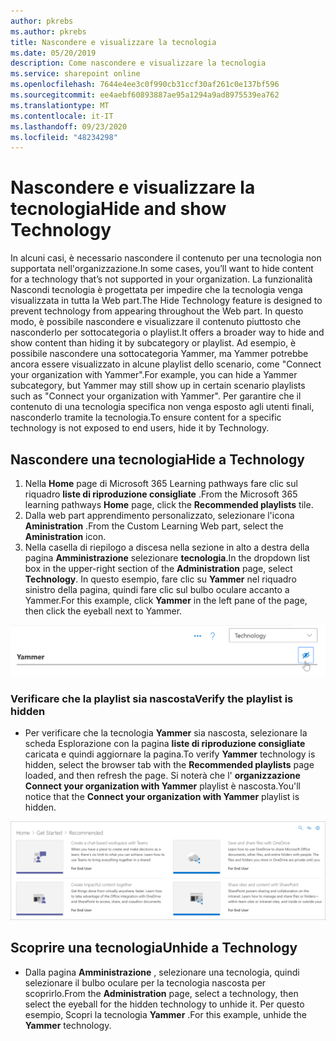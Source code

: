 ```yaml
---
author: pkrebs
ms.author: pkrebs
title: Nascondere e visualizzare la tecnologia
ms.date: 05/20/2019
description: Come nascondere e visualizzare la tecnologia
ms.service: sharepoint online
ms.openlocfilehash: 7644e4ee3c0f990cb31ccf30af261c0e137bf596
ms.sourcegitcommit: ee4aebf60893887ae95a1294a9ad8975539ea762
ms.translationtype: MT
ms.contentlocale: it-IT
ms.lasthandoff: 09/23/2020
ms.locfileid: "48234298"
---
```

# <a name="hide-and-show-technology"></a><span data-ttu-id="a8695-103">Nascondere e visualizzare la tecnologia</span><span class="sxs-lookup"><span data-stu-id="a8695-103">Hide and show Technology</span></span>

<span data-ttu-id="a8695-104">In alcuni casi, è necessario nascondere il contenuto per una tecnologia non supportata nell'organizzazione.</span><span class="sxs-lookup"><span data-stu-id="a8695-104">In some cases, you’ll want to hide content for a technology that’s not supported in your organization.</span></span> <span data-ttu-id="a8695-105">La funzionalità Nascondi tecnologia è progettata per impedire che la tecnologia venga visualizzata in tutta la Web part.</span><span class="sxs-lookup"><span data-stu-id="a8695-105">The Hide Technology feature is designed to prevent technology from appearing throughout the Web part.</span></span> <span data-ttu-id="a8695-106">In questo modo, è possibile nascondere e visualizzare il contenuto piuttosto che nasconderlo per sottocategoria o playlist.</span><span class="sxs-lookup"><span data-stu-id="a8695-106">It offers a broader way to hide and show content than hiding it by subcategory or playlist.</span></span> <span data-ttu-id="a8695-107">Ad esempio, è possibile nascondere una sottocategoria Yammer, ma Yammer potrebbe ancora essere visualizzato in alcune playlist dello scenario, come "Connect your organization with Yammer".</span><span class="sxs-lookup"><span data-stu-id="a8695-107">For example, you can hide a Yammer subcategory, but Yammer may still show up in certain scenario playlists such as "Connect your organization with Yammer".</span></span> <span data-ttu-id="a8695-108">Per garantire che il contenuto di una tecnologia specifica non venga esposto agli utenti finali, nasconderlo tramite la tecnologia.</span><span class="sxs-lookup"><span data-stu-id="a8695-108">To ensure content for a specific technology is not exposed to end users, hide it by Technology.</span></span> 

## <a name="hide-a-technology"></a><span data-ttu-id="a8695-109">Nascondere una tecnologia</span><span class="sxs-lookup"><span data-stu-id="a8695-109">Hide a Technology</span></span>

1. <span data-ttu-id="a8695-110">Nella **Home** page di Microsoft 365 Learning pathways fare clic sul riquadro **liste di riproduzione consigliate** .</span><span class="sxs-lookup"><span data-stu-id="a8695-110">From the Microsoft 365 learning pathways **Home** page, click the **Recommended playlists** tile.</span></span>
2. <span data-ttu-id="a8695-111">Dalla web part apprendimento personalizzato, selezionare l'icona **Aministration** .</span><span class="sxs-lookup"><span data-stu-id="a8695-111">From the Custom Learning Web part, select the **Aministration** icon.</span></span>
3. <span data-ttu-id="a8695-112">Nella casella di riepilogo a discesa nella sezione in alto a destra della pagina **Amministrazione** selezionare **tecnologia**.</span><span class="sxs-lookup"><span data-stu-id="a8695-112">In the dropdown list box in the upper-right section of the **Administration** page, select **Technology**.</span></span>
<span data-ttu-id="a8695-113">In questo esempio, fare clic su **Yammer** nel riquadro sinistro della pagina, quindi fare clic sul bulbo oculare accanto a Yammer.</span><span class="sxs-lookup"><span data-stu-id="a8695-113">For this example, click **Yammer** in the left pane of the page, then click the eyeball next to Yammer.</span></span>  

![cg-hidetech.png](media/cg-hidetech.png)

### <a name="verify-the-playlist-is-hidden"></a><span data-ttu-id="a8695-115">Verificare che la playlist sia nascosta</span><span class="sxs-lookup"><span data-stu-id="a8695-115">Verify the playlist is hidden</span></span>
- <span data-ttu-id="a8695-116">Per verificare che la tecnologia **Yammer** sia nascosta, selezionare la scheda Esplorazione con la pagina **liste di riproduzione consigliate** caricata e quindi aggiornare la pagina.</span><span class="sxs-lookup"><span data-stu-id="a8695-116">To verify **Yammer** technology is hidden, select the browser tab with the **Recommended playlists** page loaded, and then refresh the page.</span></span> <span data-ttu-id="a8695-117">Si noterà che l' **organizzazione Connect your organization with Yammer** playlist è nascosta.</span><span class="sxs-lookup"><span data-stu-id="a8695-117">You'll notice that the **Connect your organization with Yammer** playlist is hidden.</span></span> 

![cg-hidetechrefresh.png](media/cg-hidetechrefresh.png)

## <a name="unhide-a-technology"></a><span data-ttu-id="a8695-119">Scoprire una tecnologia</span><span class="sxs-lookup"><span data-stu-id="a8695-119">Unhide a Technology</span></span>

- <span data-ttu-id="a8695-120">Dalla pagina **Amministrazione** , selezionare una tecnologia, quindi selezionare il bulbo oculare per la tecnologia nascosta per scoprirlo.</span><span class="sxs-lookup"><span data-stu-id="a8695-120">From the **Administration** page, select a technology, then select the eyeball for the hidden technology to unhide it.</span></span> <span data-ttu-id="a8695-121">Per questo esempio, Scopri la tecnologia **Yammer** .</span><span class="sxs-lookup"><span data-stu-id="a8695-121">For this example, unhide the **Yammer** technology.</span></span> 